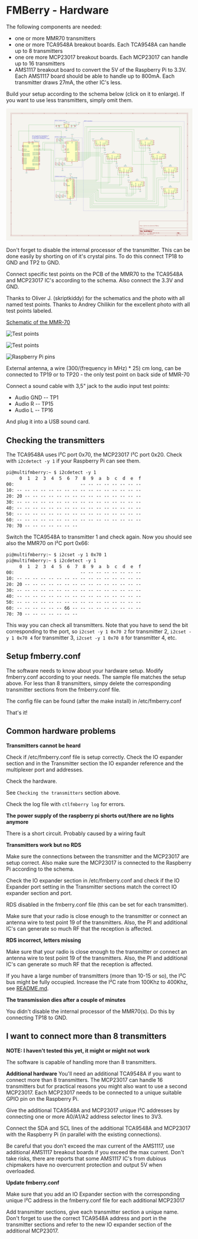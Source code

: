 FMBerry - Hardware
=======

The following components are needed:
* one or more MMR70 transmitters
* one or more TCA9548A breakout boards. Each TCA9548A can handle up to 8 transmitters
* one ore more MCP23017 breakout boards. Each MCP23017 can handle up to 16 transmitters
* AMS1117 breakout board to convert the 5V of the Raspberry Pi to 3.3V. Each AMS1117 board should be able to handle up to 800mA. Each transmitter draws 27mA, the other IC's less.

Build your setup according to the schema below (click on it to enlarge). If you want to use less transmitters, simply omit them.


![Schematic](multifmberry_schema_20220206.png)

Don't forget to disable the internal processor of the transmitter. This can be done easily by shorting on of it's crystal pins.
To do this connect TP18 to GND and TP2 to GND.
 
 Connect specific test points on the PCB of the MMR70 to the TCA9548A and MCP23017 IC's according to the schema. Also connect the 3.3V and GND.

Thanks to Oliver J. (skriptkiddy) for the schematics and the photo with all named test points.
Thanks to Andrey Chilikin for the excellent photo with all test points labeled.

[Schematic of the MMR-70](http://www.mikrocontroller.net/attachment/140251/MMR70.pdf)

![Test points](http://3.bp.blogspot.com/-n_ohkJBPz-Y/U4kBKn4AZ4I/AAAAAAAAASc/p6EYkGonyuY/s1600/mmr-070-1024.jpg)

![Test points](http://tbspace.de/content/images/fmberrypics/testpins.jpg)

![Raspberry Pi pins](https://www.raspberrypi.com/documentation/computers/images/GPIO-Pinout-Diagram-2.png)


External antenna, a wire (300/(frequency in MHz) * 25) cm long, can be connected to TP19 or to TP20 - the only test point on back side of MMR-70

Connect a sound cable with 3,5" jack to the audio input test points:

* Audio GND -- TP1
* Audio R   -- TP15
* Audio L   -- TP16

And plug it into a USB sound card.

Checking the transmitters
------------
The TCA9548A uses I²C port 0x70, the MCP23017 I²C port 0x20. Check with ``i2cdetect -y 1`` if your Raspberry Pi can see them.

```
pi@multifmberry:~ $ i2cdetect -y 1
     0  1  2  3  4  5  6  7  8  9  a  b  c  d  e  f
00:                         -- -- -- -- -- -- -- --
10: -- -- -- -- -- -- -- -- -- -- -- -- -- -- -- --
20: 20 -- -- -- -- -- -- -- -- -- -- -- -- -- -- --
30: -- -- -- -- -- -- -- -- -- -- -- -- -- -- -- --
40: -- -- -- -- -- -- -- -- -- -- -- -- -- -- -- --
50: -- -- -- -- -- -- -- -- -- -- -- -- -- -- -- --
60: -- -- -- -- -- -- -- -- -- -- -- -- -- -- -- --
70: 70 -- -- -- -- -- -- --
```
Switch the TCA9548A to transmitter 1 and check again. Now you should see also the MMR70 on I²C port 0x66:
```
pi@multifmberry:~ $ i2cset -y 1 0x70 1
pi@multifmberry:~ $ i2cdetect -y 1
     0  1  2  3  4  5  6  7  8  9  a  b  c  d  e  f
00:                         -- -- -- -- -- -- -- --
10: -- -- -- -- -- -- -- -- -- -- -- -- -- -- -- --
20: 20 -- -- -- -- -- -- -- -- -- -- -- -- -- -- --
30: -- -- -- -- -- -- -- -- -- -- -- -- -- -- -- --
40: -- -- -- -- -- -- -- -- -- -- -- -- -- -- -- --
50: -- -- -- -- -- -- -- -- -- -- -- -- -- -- -- --
60: -- -- -- -- -- -- 66 -- -- -- -- -- -- -- -- --
70: 70 -- -- -- -- -- -- --
```
This way you can check all transmitters. Note that you have to send the bit corresponding to the port, so ``i2cset -y 1 0x70 2`` for transmitter 2, ``i2cset -y 1 0x70 4`` for transmitter 3, ``i2cset -y 1 0x70 8`` for transmitter 4, etc.


## Setup fmberry.conf

The software needs to know about your hardware setup. Modify fmberry.conf according to your needs. The sample file matches the setup above.
For less than 8 transmitters, simpy delete the corresponding transmitter sections from the fmberry.conf file.

The config file can be found (after the make install) in /etc/fmberry.conf

That's it! 

## Common hardware problems

__Transmitters cannot be heard__

Check if /etc/fmberry.conf file is setup correctly. Check the IO expander section and in the Transmitter section the IO expander reference and the multiplexer port and addresses.

Check the hardware.

See ``Checking the transmitters`` section above.

Check the log file with ``ctlfmberry log`` for errors.


__The power supply of the raspberry pi shorts out/there are no lights anymore__

There is a short circuit. Probably caused by a wiring fault

__Transmitters work but no RDS__

Make sure the connections between the transmitter and the MCP23017 are setup correct. Also make sure the MCP23017 is connected to the Raspberry Pi according to the schema.

Check the IO expander section in /etc/fmberry.conf and check if the IO Expander port setting in the Transmitter sections match the correct IO expander section and port.

RDS disabled in the fmberry.conf file (this can be set for each transmitter).

Make sure that your radio is close enough to the transmitter or connect an antenna wire to test point 19 of the transmitters. Also, the PI and additional IC's can generate so much RF that the reception is affected.

__RDS incorrect, letters missing__

Make sure that your radio is close enough to the transmitter or connect an antenna wire to test point 19 of the transmitters. Also, the PI and additional IC's can generate so much RF that the reception is affected.

If you have a large number of transmitters (more than 10-15 or so), the I²C bus might be fully occupied. Increase the I²C rate from 100Khz to 400Khz, see [README.md](README.md).

__The transmission dies after a couple of minutes__

You didn't disable the internal processor of the MMR70(s). Do this by connecting TP18 to GND.

## I want to connect more than 8 transmitters

__NOTE: I haven't tested this yet, it might or might not work__

The software is capable of handling more than 8 transmitters. 

__Additional hardware__
You'll need an additional TCA9548A if you want to connect more than 8 transmitters. The MCP23017 can handle 16 transmitters but for practical reasons you might also want to use a second MCP23017.
Each MCP23017 needs to be connected to a unique suitable GPIO pin on the Raspberry Pi. 

Give the additional TCA9548A and MCP23017 unique I²C addresses by connecting one or more A0/A1/A2 address selector lines to 3V3. 

Connect the SDA and SCL lines of the additional TCA9548A and MCP23017 with the Raspberry Pi (in parallel with the existing connections).

Be careful that you don't exceed the max current of the AMS1117, use additional AMS1117 breakout boards if you exceed the max current. Don't take risks, there are reports that some AMS1117 IC's from dubious chipmakers have no overcurrent protection and output 5V when overloaded.

__Update fmberry.conf__

Make sure that you add an IO Expander section with the corresponding unique I²C address in the fmberry.conf file for each additional MCP23017

Add transmitter sections, give each transmitter section a unique name. Don't forget to use the correct TCA9548A address and port in the transmitter sections and refer to the new IO expander section of the additional MCP23017.
